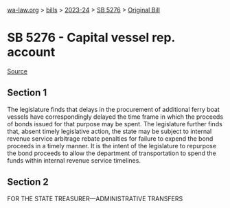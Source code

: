 [wa-law.org](/) > [bills](/bills/) > [2023-24](/bills/2023-24) > [SB 5276](/bills/2023-24/sb/5276/) > [Original Bill](/bills/2023-24/sb/5276/1/)

# SB 5276 - Capital vessel rep. account

[Source](http://lawfilesext.leg.wa.gov/biennium/2023-24/Pdf/Bills/Senate%20Bills/5276.pdf)

## Section 1
The legislature finds that delays in the procurement of additional ferry boat vessels have correspondingly delayed the time frame in which the proceeds of bonds issued for that purpose may be spent. The legislature further finds that, absent timely legislative action, the state may be subject to internal revenue service arbitrage rebate penalties for failure to expend the bond proceeds in a timely manner. It is the intent of the legislature to repurpose the bond proceeds to allow the department of transportation to spend the funds within internal revenue service timelines.

## Section 2
FOR THE STATE TREASURER—ADMINISTRATIVE TRANSFERS
